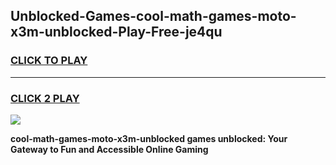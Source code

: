 
## Unblocked-Games-cool-math-games-moto-x3m-unblocked-Play-Free-je4qu
<h3>
<a href="https://premium76.site?title=cool-math-games-moto-x3m-unblocked&ref=15A">CLICK TO PLAY</a></h3>
<hr>

<h3>
<a href="https://premium76.site?title=cool-math-games-moto-x3m-unblocked&ref=15A">CLICK 2 PLAY</a>
  
</h3>

<a href="https://premium76.site?title=cool-math-games-moto-x3m-unblocked&ref=15A"><img src="https://clearcache.store/games.png"></a>


**cool-math-games-moto-x3m-unblocked games unblocked: Your Gateway to Fun and Accessible Online Gaming**
